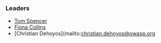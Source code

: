 ### Leaders

* [Tom Spencer](mailto:tom.spencer@owasp.org)
* [Fiona Collins](mailto:fiona.collins@owasp.org)
* [Christian Dehoyos](mailto:christian.dehoyos@owasp.org



